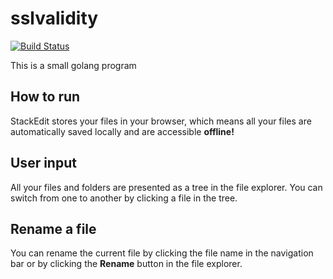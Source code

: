 # sslvalidity
[![Build Status](https://travis-ci.org/athrunecho/sslvalidity.svg?branch=master)](https://travis-ci.org/athrunecho/sslvalidity)

This is a small golang program

## How to run

StackEdit stores your files in your browser, which means all your files are automatically saved locally and are accessible **offline!**

## User input

All your files and folders are presented as a tree in the file explorer. You can switch from one to another by clicking a file in the tree.

## Rename a file

You can rename the current file by clicking the file name in the navigation bar or by clicking the **Rename** button in the file explorer.
